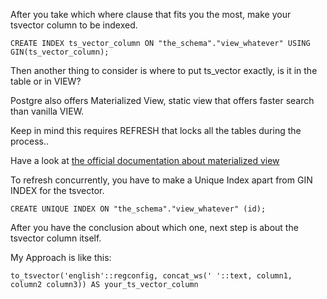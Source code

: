After you take which where clause that fits you the most, make your tsvector column to be indexed.  

`CREATE INDEX ts_vector_column ON "the_schema"."view_whatever" USING GIN(ts_vector_column);`

Then another thing to consider is where to put ts_vector exactly, is it in the table or in VIEW?  

Postgre also offers Materialized View, static view that offers faster search than vanilla VIEW.  

Keep in mind this requires REFRESH that locks all the tables during the process..  

Have a look at [the official documentation about materialized view](https://www.postgresql.org/docs/current/rules-materializedviews.html)  

To refresh concurrently, you have to make a Unique Index apart from GIN INDEX for the tsvector.  

`CREATE UNIQUE INDEX ON "the_schema"."view_whatever" (id);`

After you have the conclusion about which one, next step is about the tsvector column itself.  

My Approach is like this:  


```
to_tsvector('english'::regconfig, concat_ws(' '::text, column1, column2 column3)) AS your_ts_vector_column
```

